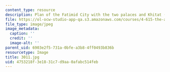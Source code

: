 ```yaml
---
content_type: resource
description: Plan of the Fatimid City with the two palaces and Khitat (after Ravaisse).
file: https://ol-ocw-studio-app-qa.s3.amazonaws.com/courses/4-615-the-architecture-of-cairo-spring-2002/4753218f3e1831c7d9aa0afabc514feb_3011.jpg
file_type: image/jpeg
image_metadata:
  caption: ''
  credit: ''
  image-alt: ''
parent_uid: 6903e2f5-731a-0bfe-a3b8-4ff0493b836b
resourcetype: Image
title: 3011.jpg
uid: 4753218f-3e18-31c7-d9aa-0afabc514feb
---
```

